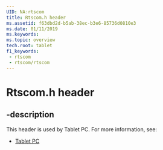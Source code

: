 ```yaml
---
UID: NA:rtscom
title: Rtscom.h header
ms.assetid: f63dbd2d-b5ab-38ec-b3e6-85736d0810e3
ms.date: 01/11/2019
ms.keywords: 
ms.topic: overview
tech.root: tablet
f1_keywords:
 - rtscom
 - rtscom/rtscom
---
```


# Rtscom.h header


## -description

This header is used by Tablet PC. For more information, see:

- [Tablet PC](../_tablet/index.md)

